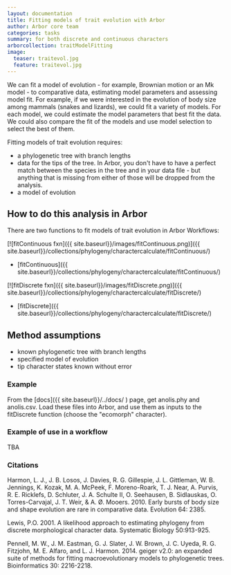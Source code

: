 ```yaml
---
layout: documentation
title: Fitting models of trait evolution with Arbor
author: Arbor core team
categories: tasks
summary: for both discrete and continuous characters
arborcollection: traitModelFitting
image:
  teaser: traitevol.jpg
  feature: traitevol.jpg
---
```


We can fit a model of evolution - for example, Brownian motion or an Mk model - to comparative data, estimating model parameters and assessing model fit. For example, if we were interested in the evolution of body size among mammals (snakes and lizards), we could fit a variety of models. For each model, we could estimate the model parameters that best fit the data. We could also compare the fit of the models and use model selection to select the best of them.


Fitting models of trait evolution requires:

- a phylogenetic tree with branch lengths
- data for the tips of the tree. In Arbor, you don't have to have a perfect match between the species in the tree and in your data file - but anything that is missing from either of those will be dropped from the analysis.
- a model of evolution

## How to do this analysis in Arbor

There are two functions to fit models of trait evolution in Arbor Workflows:

[![fitContinuous fxn]({{ site.baseurl}}/images/fitContinuous.png)]({{ site.baseurl}}/collections/phylogeny/charactercalculate/fitContinuous/)

- [fitContinuous]({{ site.baseurl}}/collections/phylogeny/charactercalculate/fitContinuous/)

[![fitDiscrete fxn]({{ site.baseurl}}/images/fitDiscrete.png)]({{ site.baseurl}}/collections/phylogeny/charactercalculate/fitDiscrete/)

- [fitDiscrete]({{ site.baseurl}}/collections/phylogeny/charactercalculate/fitDiscrete/)

## Method assumptions

- known phylogenetic tree with branch lengths
- specified model of evolution
- tip character states known without error

### Example

From the [docs]({{ site.baseurl}}/../docs/ ) page, get anolis.phy and anolis.csv.
Load these files into Arbor, and use them as inputs to the fitDiscrete function (choose the "ecomorph" character).

### Example of use in a workflow

TBA

### Citations

Harmon, L. J., J. B. Losos, J. Davies, R. G. Gillespie, J. L. Gittleman, W. B. Jennings, K. Kozak, M. A. McPeek, F. Moreno-Roark, T. J. Near, A. Purvis, R. E. Ricklefs, D. Schluter, J. A. Schulte II, O. Seehausen, B. Sidlauskas, O. Torres-Carvajal, J. T. Weir, & A. Ø. Mooers. 2010. Early bursts of body size and shape evolution are rare in comparative data. Evolution 64: 2385.

Lewis, P.O. 2001. A likelihood approach to estimating phylogeny from discrete morphological character data. Systematic Biology 50:913-925.

Pennell, M. W., J. M. Eastman, G. J. Slater, J. W. Brown, J. C. Uyeda, R. G. Fitzjohn, M. E. Alfaro, and L. J. Harmon. 2014. geiger v2.0: an expanded suite of methods for fitting macroevolutionary models to phylogenetic trees. Bioinformatics 30: 2216-2218.
